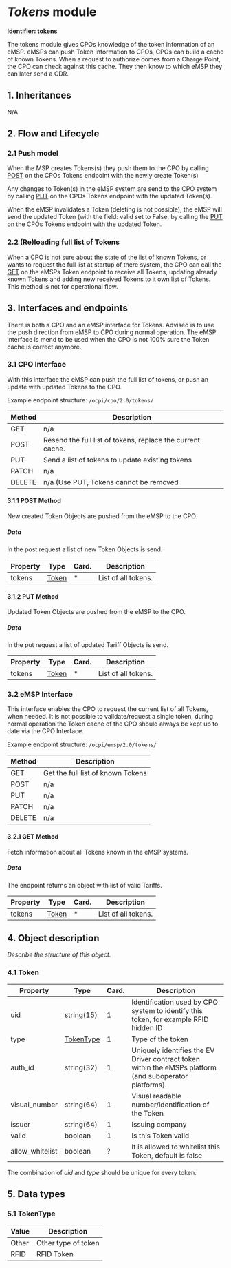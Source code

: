 # _Tokens_ module

**Identifier: tokens**

The tokens module gives CPOs knowledge of the token information of an eMSP.
eMSPs can push Token information to CPOs, CPOs can build a cache of known Tokens.
When a request to authorize comes from a Charge Point, the CPO can check against this cache. 
They then know to which eMSP they can later send a CDR. 


## 1. Inheritances

N/A


## 2. Flow and Lifecycle

### 2.1 Push model

When the MSP creates Tokens(s) they push them to the CPO by calling [POST](#311-post-method) on the CPOs
Tokens endpoint with the newly create Token(s)

Any changes to Token(s) in the eMSP system are send to the CPO system by calling [PUT](#312-put-method)
on the CPOs Tokens endpoint with the updated Token(s).

When the eMSP invalidates a Token (deleting is not possible), 
the eMSP will send the updated Token (with the field: valid set to False, by calling the [PUT](#312-put-method)
on the CPOs Tokens endpoint with the updated Token. 


### 2.2 (Re)loading full list of Tokens

When a CPO is not sure about the state of the list of known Tokens, or wants to request the full 
list at startup of there system, the CPO can call the [GET](#321-get-method) on the eMSPs Token endpoint to receive
all Tokens, updating already known Tokens and adding new received Tokens to it own list of Tokens.
This method is not for operational flow.


## 3. Interfaces and endpoints

There is both a CPO and an eMSP interface for Tokens. Advised is to use the push direction from eMSP to CPO during normal operation.
The eMSP interface is mend to be used when the CPO is not 100% sure the Token cache is correct anymore.


### 3.1 CPO Interface

With this interface the eMSP can push the full list of tokens, or push an update with updated Tokens to the CPO.

Example endpoint structure: `/ocpi/cpo/2.0/tokens/`

| Method   | Description                                                |
| -------- | ---------------------------------------------------------- |
| GET      | n/a                                                        |
| POST     | Resend the full list of tokens, replace the current cache. |
| PUT      | Send a list of tokens to update existing tokens            |
| PATCH    | n/a                                                        |
| DELETE   | n/a (Use PUT, Tokens cannot be removed                     |


#### 3.1.1 __POST__ Method

New created Token Objects are pushed from the eMSP to the CPO. 

##### Data

In the post request a list of new Token Objects is send.

| Property  | Type                            | Card. | Description                              |
|-----------|---------------------------------|-------|------------------------------------------|
| tokens    | [Token](#41-token-object)       | *     | List of all tokens.                      |


#### 3.1.2 __PUT__ Method

Updated Token Objects are pushed from the eMSP to the CPO. 

##### Data

In the put request a list of updated Tariff Objects is send.

| Property  | Type                            | Card. | Description                              |
|-----------|---------------------------------|-------|------------------------------------------|
| tokens    | [Token](#41-token-object)       | *     | List of all tokens.                      |


### 3.2 eMSP Interface

This interface enables the CPO to request the current list of all Tokens, when needed.
It is not possible to validate/request a single token, during normal operation the Token cache of the CPO should always
be kept up to date via the CPO Interface.

Example endpoint structure: `/ocpi/emsp/2.0/tokens/`

| Method   | Description                                          |
| -------- | ---------------------------------------------------- |
| GET      | Get the full list of known Tokens                    |
| POST     | n/a                                                  |
| PUT      | n/a                                                  |
| PATCH    | n/a                                                  |
| DELETE   | n/a                                                  |


#### 3.2.1 __GET__ Method

Fetch information about all Tokens known in the eMSP systems.


##### Data

The endpoint returns an object with list of valid Tariffs.

| Property  | Type                            | Card. | Description                              |
|-----------|---------------------------------|-------|------------------------------------------|
| tokens    | [Token](#41-token-object)       | *     | List of all tokens.                      |



## 4. Object description

*Describe the structure of this object.*

### 4.1 Token

| Property        | Type          | Card. | Description                                                                           |
|-----------------|---------------|-------|---------------------------------------------------------------------------------------|
| uid             | string(15)    | 1     | Identification used by CPO system to identify this token, for example RFID hidden ID  |
| type            | [TokenType](#5-1-tokentype) | 1     | Type of the token                                                       |
| auth_id         | string(32)    | 1     | Uniquely identifies the EV Driver contract token within the eMSPs platform (and suboperator platforms).  |
| visual_number   | string(64)    | 1     | Visual readable number/identification of the Token                                    |
| issuer          | string(64)    | 1     | Issuing company                                                                       |
| valid           | boolean       | 1     | Is this Token valid                                                                   |
| allow_whitelist | boolean       | ?     | It is allowed to whitelist this Token, default is false                               |

The combination of _uid_ and _type_ should be unique for every token.


## 5. Data types

### 5.1 TokenType

| Value        | Description                                          |
| ------------ | ---------------------------------------------------- |
| Other        | Other type of token                                  |
| RFID         | RFID Token                                           |

